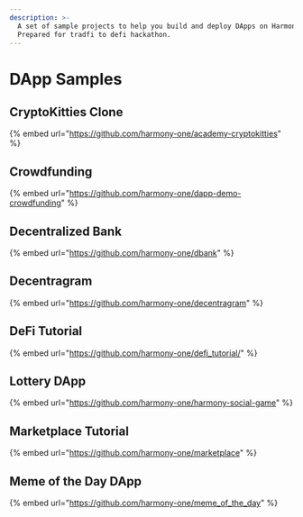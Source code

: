```yaml
---
description: >-
  A set of sample projects to help you build and deploy DApps on Harmony.
  Prepared for tradfi to defi hackathon.
---
```


# DApp Samples

## CryptoKitties Clone

{% embed url="https://github.com/harmony-one/academy-cryptokitties" %}

## Crowdfunding

{% embed url="https://github.com/harmony-one/dapp-demo-crowdfunding" %}

## Decentralized Bank

{% embed url="https://github.com/harmony-one/dbank" %}

## Decentragram

{% embed url="https://github.com/harmony-one/decentragram" %}

## DeFi Tutorial

{% embed url="https://github.com/harmony-one/defi_tutorial/" %}

## Lottery DApp

{% embed url="https://github.com/harmony-one/harmony-social-game" %}

## Marketplace Tutorial

{% embed url="https://github.com/harmony-one/marketplace" %}

## Meme of the Day DApp

{% embed url="https://github.com/harmony-one/meme_of_the_day" %}

